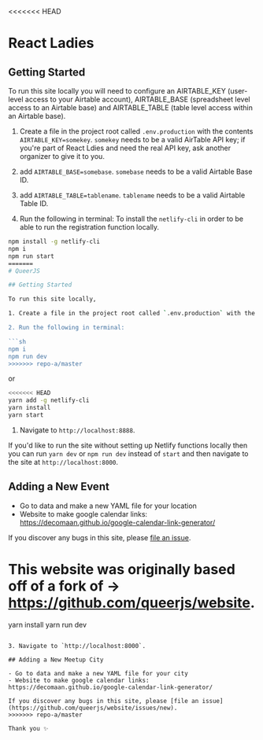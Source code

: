 <<<<<<< HEAD
# React Ladies

## Getting Started

To run this site locally you will need to configure an AIRTABLE_KEY (user-level access to your Airtable account), 
AIRTABLE_BASE (spreadsheet level access to an Airtable base) and AIRTABLE_TABLE (table level access within an Airtable base).

1. Create a file in the project root called `.env.production` with the contents `AIRTABLE_KEY=somekey`. `somekey` needs to be a valid AirTable API key; if you're part of React Ldies and need the real API key, ask another organizer to give it to you.
   
2. add `AIRTABLE_BASE=somebase`. `somebase` needs to be a valid Airtable Base ID.

3. add `AIRTABLE_TABLE=tablename`. `tablename` needs to be a valid Airtable Table ID.

3. Run the following in terminal: 
To install the `netlify-cli` in order to be able to run the registration function locally. 

```sh
npm install -g netlify-cli
npm i
npm run start
=======
# QueerJS

## Getting Started

To run this site locally,

1. Create a file in the project root called `.env.production` with the contents `GATSBY_AIRTABLE_KEY=somekey`. `somekey` needs to be a valid AirTable API key; if you're part of QueerJS and need the real API key, ask another organizer to give it to you.

2. Run the following in terminal: 

```sh
npm i
npm run dev
>>>>>>> repo-a/master
```

or 

```sh
<<<<<<< HEAD
yarn add -g netlify-cli 
yarn install
yarn start
```

1. Navigate to `http://localhost:8888`.

If you'd like to run the site without setting up Netlify functions locally then you can run `yarn dev` or `npm run dev` instead of `start` and then navigate to the site at  `http://localhost:8000`.


## Adding a New Event

- Go to data and make a new YAML file for your location
- Website to make google calendar links: https://decomaan.github.io/google-calendar-link-generator/

If you discover any bugs in this site, please [file an issue](https://github.com/react-ladies/website/issues/new).

This website was originally based off of a fork of -> https://github.com/queerjs/website. 
=======
yarn install
yarn run dev
```

3. Navigate to `http://localhost:8000`.

## Adding a New Meetup City

- Go to data and make a new YAML file for your city
- Website to make google calendar links: https://decomaan.github.io/google-calendar-link-generator/

If you discover any bugs in this site, please [file an issue](https://github.com/queerjs/website/issues/new).
>>>>>>> repo-a/master

Thank you ✨
